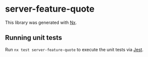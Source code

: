 # server-feature-quote

This library was generated with [Nx](https://nx.dev).

## Running unit tests

Run `nx test server-feature-quote` to execute the unit tests via [Jest](https://jestjs.io).
